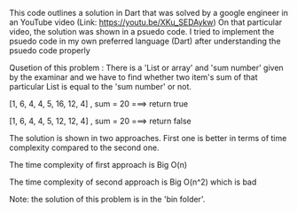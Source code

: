 This code outlines a solution in Dart that was solved by a google engineer in an YouTube video (Link: https://youtu.be/XKu_SEDAykw)
On that particular video, the solution was shown in a psuedo code. I tried to implement the psuedo code in my own preferred language (Dart) after understanding the psuedo code properly

Qusetion of this problem :  There is a 'List or array' and 'sum number' given by the examinar and we have to find whether two item's sum of that particular List is equal to the 'sum number' or not.

[1, 6, 4, 4, 5, 16, 12, 4] , sum = 20 ===> return true

[1, 6, 4, 4, 5, 12, 12, 4] , sum = 20 ===> return false

The solution is shown in two approaches. First one is better in terms of time complexity compared to the second one.

The time complexity of first approach is Big O(n)

The time complexity of second approach is Big O(n^2) which is bad


Note: the solution of this problem is in the 'bin folder'.
